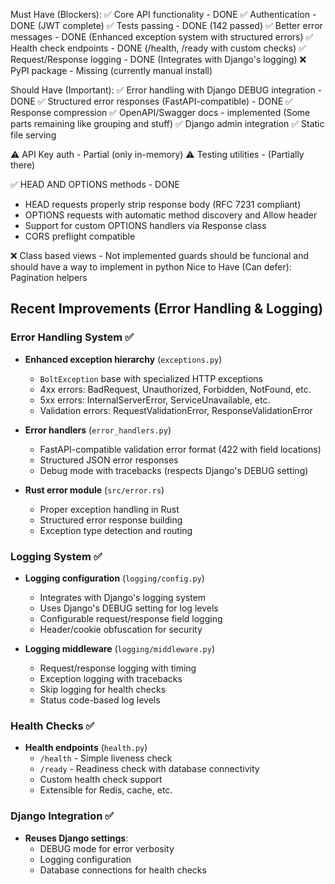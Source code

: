 Must Have (Blockers):
✅ Core API functionality - DONE
✅ Authentication - DONE (JWT complete)
✅ Tests passing - DONE (142 passed)
✅ Better error messages - DONE (Enhanced exception system with structured errors)
✅ Health check endpoints - DONE (/health, /ready with custom checks)
✅ Request/Response logging - DONE (Integrates with Django's logging)
❌ PyPI package - Missing (currently manual install)

Should Have (Important):
✅ Error handling with Django DEBUG integration - DONE
✅ Structured error responses (FastAPI-compatible) - DONE
✅ Response compression
✅ OpenAPI/Swagger docs - implemented (Some parts remaining like grouping and stuff)
✅ Django admin integration
✅ Static file serving

⚠️ API Key auth - Partial (only in-memory)
⚠️ Testing utilities - (Partially there)

✅ HEAD AND OPTIONS methods - DONE
  - HEAD requests properly strip response body (RFC 7231 compliant)
  - OPTIONS requests with automatic method discovery and Allow header
  - Support for custom OPTIONS handlers via Response class
  - CORS preflight compatible

❌ Class based views - Not implemented
guards should be funcional and should have a way to implement in python
Nice to Have (Can defer):
Pagination helpers

## Recent Improvements (Error Handling & Logging)

### Error Handling System ✅

- **Enhanced exception hierarchy** (`exceptions.py`)

  - `BoltException` base with specialized HTTP exceptions
  - 4xx errors: BadRequest, Unauthorized, Forbidden, NotFound, etc.
  - 5xx errors: InternalServerError, ServiceUnavailable, etc.
  - Validation errors: RequestValidationError, ResponseValidationError

- **Error handlers** (`error_handlers.py`)

  - FastAPI-compatible validation error format (422 with field locations)
  - Structured JSON error responses
  - Debug mode with tracebacks (respects Django's DEBUG setting)

- **Rust error module** (`src/error.rs`)
  - Proper exception handling in Rust
  - Structured error response building
  - Exception type detection and routing

### Logging System ✅

- **Logging configuration** (`logging/config.py`)

  - Integrates with Django's logging system
  - Uses Django's DEBUG setting for log levels
  - Configurable request/response field logging
  - Header/cookie obfuscation for security

- **Logging middleware** (`logging/middleware.py`)
  - Request/response logging with timing
  - Exception logging with tracebacks
  - Skip logging for health checks
  - Status code-based log levels

### Health Checks ✅

- **Health endpoints** (`health.py`)
  - `/health` - Simple liveness check
  - `/ready` - Readiness check with database connectivity
  - Custom health check support
  - Extensible for Redis, cache, etc.

### Django Integration ✅

- **Reuses Django settings**:
  - DEBUG mode for error verbosity
  - Logging configuration
  - Database connections for health checks
